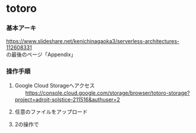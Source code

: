 # totoro

### 基本アーキ
https://www.slideshare.net/kenichinagaoka3/serverless-architectures-112608331<br>
の最後のページ「Appendix」

### 操作手順

1. Google Cloud Storageへアクセス<br>
　　https://console.cloud.google.com/storage/browser/totoro-storage?project=adroit-solstice-211516&authuser=2
  
2. 任意のファイルをアップロード

3. 2の操作で
